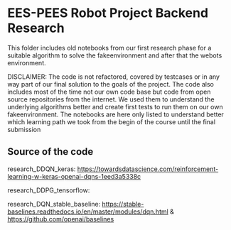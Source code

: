 # EES-PEES Robot Project Backend Research
This folder includes old notebooks from our first research phase for a suitable algorithm to solve the fakeenvironment and after that the webots environment.

DISCLAIMER: 
The code is not refactored, covered by testcases or in any way part of our final solution to the goals of the project. The code also includes most of the time not our own code base but code from open source repositories from the internet. We used them to understand the underlying algorithms better and create first tests to run them on our own fakeenvironment. The notebooks are here only listed to understand better which learning path we took from the begin of the course until the final submission

## Source of the code

research_DDQN_keras: https://towardsdatascience.com/reinforcement-learning-w-keras-openai-dqns-1eed3a5338c

research_DDPG_tensorflow: 

research_DQN_stable_baseline: https://stable-baselines.readthedocs.io/en/master/modules/dqn.html & https://github.com/openai/baselines

